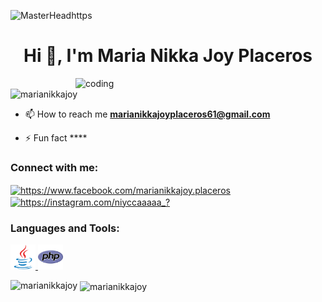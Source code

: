 ![MasterHeadhttps](https://cdn.weasyl.com/~fluffkevlar/submissions/30165/efb64790c6059bf9f32f9922bdfd36fad18bdd135aff5f67e99a7f0f29749042/fluffkevlar-starfield-gif.gif)
<h1 align="center">Hi 👋, I'm Maria Nikka Joy Placeros</h1>
<img align="right" alt="coding" width="400" src="https://media.tenor.com/images/7db4eaa3e47272c8e58ee018fc390b7d/tenor.gif">
<p align="left"> <img src="https://komarev.com/ghpvc/?username=marianikkajoy&label=Profile%20views&color=0e75b6&style=flat" alt="marianikkajoy" /> </p>

- 📫 How to reach me **marianikkajoyplaceros61@gmail.com**

- ⚡ Fun fact ****

<h3 align="left">Connect with me:</h3>
<p align="left">
<a href="https://fb.com/https://www.facebook.com/marianikkajoy.placeros" target="blank"><img align="center" src="https://raw.githubusercontent.com/rahuldkjain/github-profile-readme-generator/master/src/images/icons/Social/facebook.svg" alt="https://www.facebook.com/marianikkajoy.placeros" height="30" width="40" /></a>
<a href="https://instagram.com/https://instagram.com/niyccaaaaa_?" target="blank"><img align="center" src="https://raw.githubusercontent.com/rahuldkjain/github-profile-readme-generator/master/src/images/icons/Social/instagram.svg" alt="https://instagram.com/niyccaaaaa_?" height="30" width="40" /></a>
</p>

<h3 align="left">Languages and Tools:</h3>
<p align="left"> <a href="https://www.java.com" target="_blank" rel="noreferrer"> <img src="https://raw.githubusercontent.com/devicons/devicon/master/icons/java/java-original.svg" alt="java" width="40" height="40"/> </a> <a href="https://www.php.net" target="_blank" rel="noreferrer"> <img src="https://raw.githubusercontent.com/devicons/devicon/master/icons/php/php-original.svg" alt="php" width="40" height="40"/> </a> </p>

<p><img align="left" src="https://github-readme-stats.vercel.app/api/top-langs?username=marianikkajoy&show_icons=true&locale=en&layout=compact" alt="marianikkajoy" /></p>

<p>&nbsp;<img align="center" src="https://github-readme-stats.vercel.app/api?username=marianikkajoy&show_icons=true&locale=en" alt="marianikkajoy" /></p>



